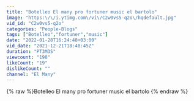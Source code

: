 ```yaml
---
title: "Botelleo El many pro fortuner music el bartolo"
image: "https:\/\/i.ytimg.com\/vi\/C2w0vs5-q2o\/hqdefault.jpg"
vid_id: "C2w0vs5-q2o"
categories: "People-Blogs"
tags: ["Botelleo","fortuner","music"]
date: "2022-01-28T16:24:48+03:00"
vid_date: "2021-12-21T18:48:45Z"
duration: "PT3M3S"
viewcount: "198"
likeCount: "19"
dislikeCount: ""
channel: "El Many"
---
```

{% raw %}Botelleo El many pro fortuner music el bartolo {% endraw %}
